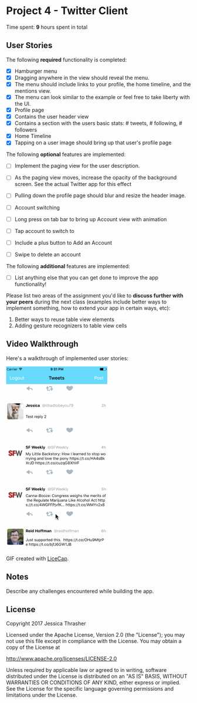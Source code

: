 # Project 4 - Twitter Client

Time spent: **9** hours spent in total

## User Stories

The following **required** functionality is completed:

- [X] Hamburger menu
- [X] Dragging anywhere in the view should reveal the menu.
- [X] The menu should include links to your profile, the home timeline, and the mentions view.
- [X] The menu can look similar to the example or feel free to take liberty with the UI.
- [X] Profile page
- [X] Contains the user header view
- [X] Contains a section with the users basic stats: # tweets, # following, # followers
- [X] Home Timeline
- [X] Tapping on a user image should bring up that user's profile page

The following **optional** features are implemented:

- [ ] Implement the paging view for the user description.
- [ ] As the paging view moves, increase the opacity of the background screen. See the actual Twitter app for this effect
- [ ] Pulling down the profile page should blur and resize the header image.
- [ ] Account switching
- [ ] Long press on tab bar to bring up Account view with animation
- [ ] Tap account to switch to
- [ ] Include a plus button to Add an Account
- [ ] Swipe to delete an account


The following **additional** features are implemented:

- [ ] List anything else that you can get done to improve the app functionality!

Please list two areas of the assignment you'd like to **discuss further with your peers** during the next class (examples include better ways to implement something, how to extend your app in certain ways, etc):

1. Better ways to reuse table view elements
2. Adding gesture recognizers to table view cells


## Video Walkthrough

Here's a walkthrough of implemented user stories:

<img src='https://github.com/jessicathrasher/twitter-client/blob/master/demo.gif' title='Video Walkthrough' width='' alt='Video Walkthrough' />

GIF created with [LiceCap](http://www.cockos.com/licecap/).

## Notes

Describe any challenges encountered while building the app.

## License

Copyright 2017 Jessica Thrasher

Licensed under the Apache License, Version 2.0 (the "License");
you may not use this file except in compliance with the License.
You may obtain a copy of the License at

http://www.apache.org/licenses/LICENSE-2.0

Unless required by applicable law or agreed to in writing, software
distributed under the License is distributed on an "AS IS" BASIS,
WITHOUT WARRANTIES OR CONDITIONS OF ANY KIND, either express or implied.
See the License for the specific language governing permissions and
limitations under the License.
